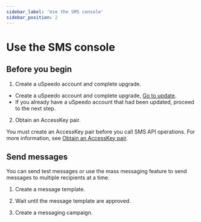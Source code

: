 ```yaml
---
sidebar_label: 'Use the SMS console'
sidebar_position: 2
---
```


# Use the SMS console

## Before you begin

1. Create a uSpeedo account and complete upgrade.

- Create a uSpeedo account and complete upgrade, [Go to update](https://console.uspeedo.com/bill/upgrade).
- If you already have a uSpeedo account that had been updated, proceed to the next step.

2. Obtain an AccessKey pair.

You must create an AccessKey pair before you call SMS API operations. For more information, see [Obtain an AccessKey pair](https://console.uspeedo.com/dashboard).

## Send messages

You can send test messages or use the mass messaging feature to send messages to multiple recipients at a time.

1. Create a message template.

2. Wait until the message template are approved.

3. Create a messaging campaign.
